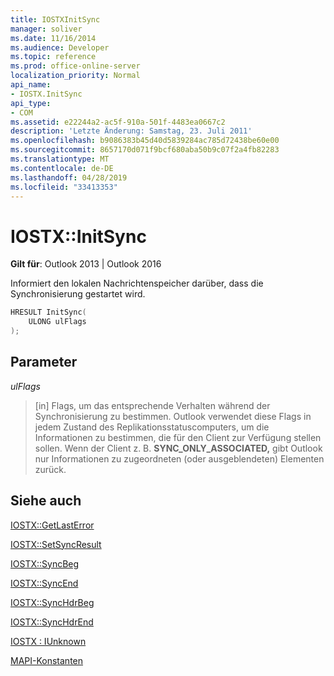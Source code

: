 ```yaml
---
title: IOSTXInitSync
manager: soliver
ms.date: 11/16/2014
ms.audience: Developer
ms.topic: reference
ms.prod: office-online-server
localization_priority: Normal
api_name:
- IOSTX.InitSync
api_type:
- COM
ms.assetid: e22244a2-ac5f-910a-501f-4483ea0667c2
description: 'Letzte Änderung: Samstag, 23. Juli 2011'
ms.openlocfilehash: b9086383b45d40d5839284ac785d72438be60e00
ms.sourcegitcommit: 8657170d071f9bcf680aba50b9c07f2a4fb82283
ms.translationtype: MT
ms.contentlocale: de-DE
ms.lasthandoff: 04/28/2019
ms.locfileid: "33413353"
---
```

# <a name="iostxinitsync"></a>IOSTX::InitSync

  
  
**Gilt für**: Outlook 2013 | Outlook 2016 
  
Informiert den lokalen Nachrichtenspeicher darüber, dass die Synchronisierung gestartet wird.
  
```cpp
HRESULT InitSync( 
    ULONG ulFlags 
);
```

## <a name="parameters"></a>Parameter

 _ulFlags_
  
> [in] Flags, um das entsprechende Verhalten während der Synchronisierung zu bestimmen. Outlook verwendet diese Flags in jedem Zustand des Replikationsstatuscomputers, um die Informationen zu bestimmen, die für den Client zur Verfügung stellen sollen. Wenn der Client z. B. **SYNC_ONLY_ASSOCIATED,** gibt Outlook nur Informationen zu zugeordneten (oder ausgeblendeten) Elementen zurück. 
    
## <a name="see-also"></a>Siehe auch



[IOSTX::GetLastError](iostx-getlasterror.md)
  
[IOSTX::SetSyncResult](iostx-setsyncresult.md)
  
[IOSTX::SyncBeg](iostx-syncbeg.md)
  
[IOSTX::SyncEnd](iostx-syncend.md)
  
[IOSTX::SyncHdrBeg](iostx-synchdrbeg.md)
  
[IOSTX::SyncHdrEnd](iostx-synchdrend.md)
  
[IOSTX : IUnknown](iostxiunknown.md)


[MAPI-Konstanten](mapi-constants.md)

